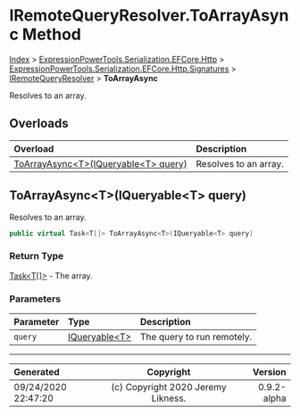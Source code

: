 ﻿# IRemoteQueryResolver.ToArrayAsync Method

[Index](../index.md) > [ExpressionPowerTools.Serialization.EFCore.Http](ExpressionPowerTools.Serialization.EFCore.Http.a.md) > [ExpressionPowerTools.Serialization.EFCore.Http.Signatures](ExpressionPowerTools.Serialization.EFCore.Http.Signatures.n.md) > [IRemoteQueryResolver](ExpressionPowerTools.Serialization.EFCore.Http.Signatures.IRemoteQueryResolver.i.md) > **ToArrayAsync**

Resolves to an array.

## Overloads

| Overload | Description |
| :-- | :-- |
| [ToArrayAsync&lt;T>(IQueryable&lt;T> query)](#toarrayasynctiqueryablet-query) | Resolves to an array. |
## ToArrayAsync&lt;T>(IQueryable&lt;T> query)

Resolves to an array.

```csharp
public virtual Task<T[]> ToArrayAsync<T>(IQueryable<T> query)
```

### Return Type

 [Task&lt;T[]>](https://docs.microsoft.com/dotnet/api/system.threading.tasks.task-1)  - The array.

### Parameters

| Parameter | Type | Description |
| :-- | :-- | :-- |
| `query` | [IQueryable&lt;T>](https://docs.microsoft.com/dotnet/api/system.linq.iqueryable-1) | The query to run remotely. |



---

| Generated | Copyright | Version |
| :-- | :-: | --: |
| 09/24/2020 22:47:20 | (c) Copyright 2020 Jeremy Likness. | 0.9.2-alpha |
